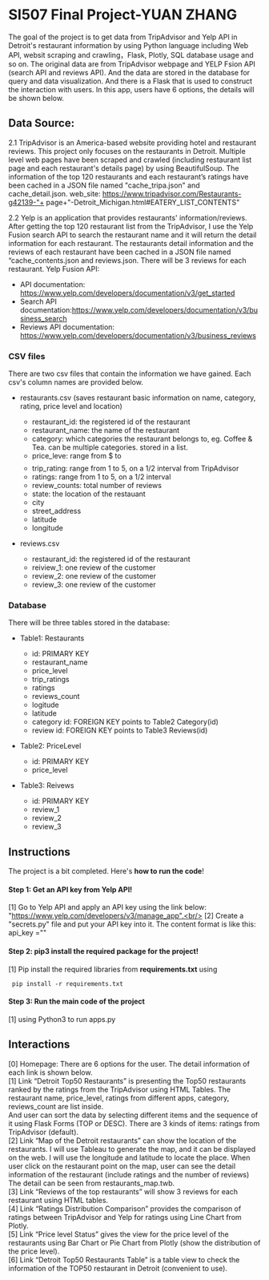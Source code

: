 # SI507 Final Project-YUAN ZHANG
The goal of the project is to get data from TripAdvisor and Yelp API in Detroit's restaurant information by using Python language including Web API, websit scraping and crawling，Flask, Plotly, SQL database usage and so on. The original data are from TripAdvisor webpage and YELP Fsion API (search API and reviews API). And the data are stored in the database for query and data visualization.
And there is a Flask that is used to construct the interaction with users. In this app, users have 6 options, the details will be shown below.

## Data Source:
2.1 TripAdvisor is an America-based website providing hotel and restaurant reviews. This project only focuses on the restaurants in Detroit. Multiple level web pages have been scraped and crawled (including restaurant list page and each restaurant's details page) by using BeautifulSoup. The information of the top 120 restaurants and each restaurant’s ratings have been cached in a JSON file named "cache_tripa.json" and cache_detail.json.
web_site: https://www.tripadvisor.com/Restaurants-g42139-"+ page+"-Detroit_Michigan.html#EATERY_LIST_CONTENTS"

2.2 Yelp is an application that provides restaurants' information/reviews. After getting the top 120 restaurant list from the TripAdvisor, I use the Yelp Fusion search API to search the restaurant name and it will return the detail information for each restaurant. The restaurants detail information and the reviews of each restaurant have been cached in a JSON file named “cache_contents.json and reviews.json. There will be 3 reviews for each restaurant.
Yelp Fusion API:
* API documentation: https://www.yelp.com/developers/documentation/v3/get_started
* Search API documentation:https://www.yelp.com/developers/documentation/v3/business_search
* Reviews API documentation:
https://www.yelp.com/developers/documentation/v3/business_reviews


### CSV files

There are two csv files that contain the information we have gained. Each csv's column names are provided below.

* restaurants.csv (saves restaurant basic information on name, category, rating, price level and location)
  * restaurant_id: the registered id of the restaurant
  * restaurant_name: the name of the restaurant
  * category: which categories the restaurant belongs to, eg. Coffee & Tea. can be multiple categories. stored in a list.
  * price_leve: range from $ to $$$$
  * trip_rating: range from 1 to 5, on a 1/2 interval from TripAdvisor
  * ratings: range from 1 to 5, on a 1/2 interval
  * review_counts: total number of reviews
  * state: the location of the restauant
  * city
  * street_address
  * latitude
  * longitude
  

* reviews.csv
   * restaurant_id: the registered id of the restaurant
   * reiview_1: one review of the customer
   * review_2: one review of the customer
   * review_3: one review of the customer


### Database

There will be three tables stored in the database:

* Table1: Restaurants
  * id: PRIMARY KEY
  * restaurant_name
  * price_level
  * trip_ratings
  * ratings
  * reviews_count
  * logitude
  * latitude
  * category id: FOREIGN KEY points to Table2 Category(id)
  * review id:  FOREIGN KEY points to Table3 Reviews(id)
  
* Table2: PriceLevel
  * id: PRIMARY KEY
  * price_level
  
* Table3: Reivews
  * id: PRIMARY KEY
  * review_1
  * review_2
  * review_3
  


## Instructions
The project is a bit completed. Here's **how to run the code**!
#### Step 1: Get an API key from Yelp API!
 [1] Go to Yelp API and apply an API key using the link below: "https://www.yelp.com/developers/v3/manage_app".<br/>
 [2] Create a "secrets.py" file and put your API key into it. The content format is like this: api_key =""<br/>

#### Step 2: pip3 install the required package for the project!
 [1] Pip install the required libraries from **requirements.txt** using <br/>
```
 pip install -r requirements.txt
```
#### Step 3: Run the main code of the project
 [1] using Python3 to run apps.py 

## Interactions
[0] Homepage: There are 6 options for the user. The detail information of each link is shown below.<br/>
[1] Link “Detroit Top50 Restaurants” is presenting the Top50 restaurants ranked by the ratings from the TripAdvisor using HTML Tables. The restaurant name, price_level, ratings from different apps, category, reviews_count are list inside. <br/>
And user can sort the data by selecting different items and the sequence of it using Flask Forms (TOP or DESC). There are 3 kinds of items: ratings from TripAdvisor (default).<br/>
[2] Link “Map of the Detroit restaurants” can show the location of the restaurants. I will use Tableau to generate the map, and it can be displayed on the web. I will use the longitude and latitude to locate the place. When user click on the restaurant point on the map, user can see the detail information of the restaurant (include ratings and the number of reviews)
The detail can be seen from restaurants_map.twb.<br/>
[3] Link “Reviews of the top restaurants” will show 3 reviews for each restaurant using HTML tables.<br/>
[4] Link “Ratings Distribution Comparison” provides the comparison of ratings between TripAdvisor and Yelp for ratings using Line Chart from Plotly.<br/>
[5] Link “Price level Status” gives the view for the price level of the restaurants using Bar Chart or Pie Chart from Plotly (show the distribution of the price level).<br/>
[6] Link “Detroit Top50 Restaurants Table” is a table view to check the information of the TOP50 restaurant in Detroit (convenient to use).










